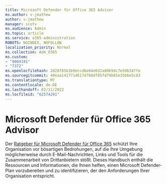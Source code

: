 ```yaml
---
title: Microsoft Defender für Office 365 Advisor
ms.author: v-jmathew
author: v-jmathew
manager: scotv
ms.audience: Admin
ms.topic: article
ms.service: o365-administration
ROBOTS: NOINDEX, NOFOLLOW
localization_priority: Normal
ms.collection: Adm_O365
ms.custom:
- "9004191"
- "7372"
ms.openlocfilehash: 2d28f85b3b9eccdbe64e6d2a80b94c7e59b347fe
ms.sourcegitcommit: 49eaa1417714617d768df85fd79b65e35b6e5c83
ms.translationtype: MT
ms.contentlocale: de-DE
ms.lasthandoff: 02/11/2022
ms.locfileid: "62574291"
---
```

# <a name="microsoft-defender-for-office-365-advisor"></a>Microsoft Defender für Office 365 Advisor

Der [Ratgeber für Microsoft Defender für Office 365](https://go.microsoft.com/fwlink/?linkid=2146614) schützt Ihre Organisation vor bösartigen Bedrohungen, auf die Ihre Umgebung möglicherweise durch E-Mail-Nachrichten, Links und Tools für die Zusammenarbeit von Drittanbietern stößt. Dieses Handbuch enthält die Ressourcen und Informationen, die Ihnen helfen, einen Microsoft Defender-Plan vorzubereiten und zu identifizieren, der den Anforderungen Ihrer Organisation entspricht.
